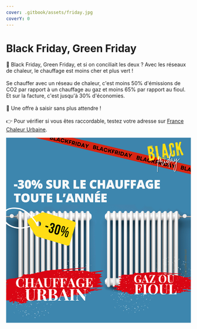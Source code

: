 ```yaml
---
cover: .gitbook/assets/friday.jpg
coverY: 0
---
```


# Black Friday, Green Friday

💸 Black Friday, Green Friday, et si on conciliait les deux ? Avec les réseaux de chaleur, le chauffage est moins cher et plus vert !\
\
Se chauffer avec un réseau de chaleur, c'est moins 50% d'émissions de CO2 par rapport à un chauffage au gaz et moins 65% par rapport au fioul. Et sur la facture, c'est jusqu'à 30% d'économies.\
\
📢 Une offre à saisir sans plus attendre !\
\
👉 Pour vérifier si vous êtes raccordable, testez votre adresse sur [France Chaleur Urbaine](https://france-chaleur-urbaine.beta.gouv.fr/).

![](.gitbook/assets/blackfriday.png)

